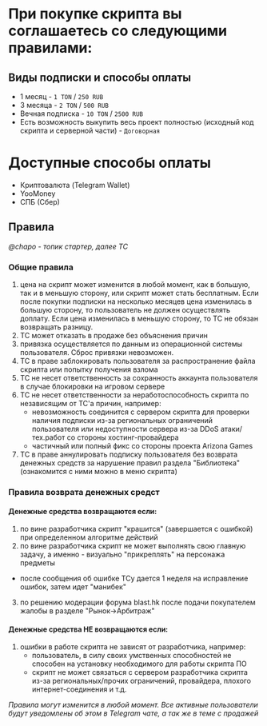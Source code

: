 # При покупке скрипта вы соглашаетесь со следующими правилами:
## Виды подписки и способы оплаты
* 1 месяц - `1 TON` / `250 RUB`
* 3 месяца - `2 TON` / `500 RUB`
* Вечная подписка - `10 TON` / `2500 RUB`
* Есть возможность выкупить весь проект полностью (исходный код скрипта и серверной части) - `Договорная`
  
# Доступные способы оплаты
* Криптовалюта (Telegram Wallet)
* YooMoney
* СПБ (Сбер)

## Правила
*@chapo - топик стартер, далее ТС*

### Общие правила
1. цена на скрипт может изменится в любой момент, как в большую, так и в меньшую сторону, или скрипт может стать бесплатным. Если после покупки подписки на несколько месяцев цена изменилась в большую сторону, то пользователь не должен осуществлять доплату. Если цена изменилась в меньшую сторону, то ТС не обязан возвращать разницу.
2. ТС может отказать в продаже без объяснения причин
3. привязка осуществляется по данным из операционной системы пользователя. Сброс привязки невозможен.
4. ТС в праве заблокировать пользователя за распространение файла скрипта или попытку получения взлома
5. ТС не несет ответственность за сохранность аккаунта пользователя в случае блокировки на игровом сервере
6. ТС не несет ответственности за неработоспособность скрипта по независящим от ТС'а причин, например:
   * невозможность соединится с сервером скрипта для проверки наличия подписки из-за региональных ограничений пользователя или недоступности сервера из-за DDoS атаки/тех.работ со стороны хостинг-провайдера
   * частичный или полный фикс со стороны проекта Arizona Games
7. ТС в праве аннулировать подписку пользователя без возврата денежных средств за нарушение правил раздела "Библиотека" (ознакомится с ними можно в меню скрипта)

### Правила возврата денежных средст
#### Денежные средства возвращаются если:
1. по вине разработчика скрипт "крашится" (завершается с ошибкой) при определенном алгоритме действий
2. по вине разработчика скрипт не может выполнять свою главную задачу, а именно - визуально "прикреплять" на персонажа предметы
* после сообщения об ошибке ТСу дается 1 неделя на исправление ошибок, затем идет "манибек" 
3. по решению модерации форума blast.hk после подачи покупателем жалобы в разделе "Рынок->Арбитраж"

#### Денежные средства НЕ возвращаются если:
1. ошибки в работе скрипта не зависят от разработчика, например:
    * пользователь, в силу своих умственных способностей не способен на установку необходимого для работы скрипта ПО
    * скрипт не может связаться с сервером разработчика скрипта из-за региональных/прочих ограничений, провайдера, плохого интернет-соединения и т.д.

*Правила могут изменится в любой момент. Все активные пользователи будут уведомлены об этом в Telegram чате, а так же в теме с продажей*
